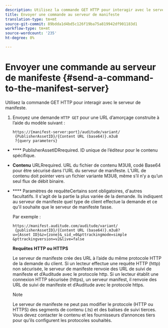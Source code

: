 ```yaml
---
description: Utilisez la commande GET HTTP pour interagir avec le serveur de manifeste.
title: Envoyer une commande au serveur de manifeste
translation-type: tm+mt
source-git-commit: 89bdda1d4bd5c126f19ba75a819942df901183d1
workflow-type: tm+mt
source-wordcount: '235'
ht-degree: 0%

---
```



# Envoyer une commande au serveur de manifeste {#send-a-command-to-the-manifest-server}

Utilisez la commande GET HTTP pour interagir avec le serveur de manifeste.

1. Envoyez une demande `HTTP GET` pour une URL d’amorçage construite à l’aide du modèle suivant :

   ```
   https://{manifest-server:port}/auditude/variant/
    {PublisherAssetID}/{Content URL (base64)}.m3u8
    ?{query parameters}
   ```

* **** PublisherAssetIDRrequired. ID unique de l’éditeur pour le contenu spécifique.

* **Contenu** URLRrequired. URL du fichier de contenu M3U8, codé Base64 pour être sécurisé dans l&#39;URL du serveur de manifeste. L’URL de contenu doit pointer vers un fichier variante M3U8, même s’il n’y a qu’un seul flux de débit binaire.

* **** Paramètres de requêteCertains sont obligatoires, d&#39;autres facultatifs. Il s&#39;agit de la partie la plus variée de la demande. Ils indiquent au serveur de manifeste quel type de client effectue la demande et ce qu&#39;il souhaite que le serveur de manifeste fasse.

   Par exemple :

   ```
   https://manifest.auditude.com/auditude/variant/
    {publisherAssetID}/{Content URL (base64)}.m3u8?
   u={Asset ID}&z={zone}&_sid_=0&pttrackingmode=simple
   &pttrackingversion=v2&live=false
   ```

   **Requêtes HTTP ou HTTPS**

   Le serveur de manifeste crée des URL à l’aide du même protocole HTTP de la demande du client. Si un lecteur effectue une requête HTTP (http) non sécurisée, le serveur de manifeste renvoie des URL de suivi de manifeste et d’Auditude avec le protocole http. Si un lecteur établit une connexion HTTP sécurisée (https), un serveur manifest, il renvoie des URL de suivi de manifeste et d’Auditude avec le protocole https.

   >[!NOTE]
   >
   >Le serveur de manifeste ne peut pas modifier le protocole (HTTP ou HTTPS) des segments de contenu (.ts) et des balises de suivi tierces. Vous devez contacter le contenu et les fournisseurs d’annonces tiers pour qu’ils configurent les protocoles souhaités.